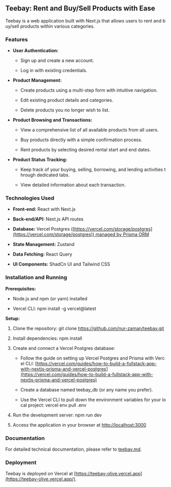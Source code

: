 ## Teebay: Rent and Buy/Sell Products with Ease

Teebay is a web application built with Next.js that allows users to rent and buy/sell products within various categories.

### Features

- **User Authentication:**
    
    - Sign up and create a new account.
        
    - Log in with existing credentials.
        
- **Product Management:**
    
    - Create products using a multi-step form with intuitive navigation.
        
    - Edit existing product details and categories.
        
    - Delete products you no longer wish to list.
        
- **Product Browsing and Transactions:**
    
    - View a comprehensive list of all available products from all users.
        
    - Buy products directly with a simple confirmation process.
        
    - Rent products by selecting desired rental start and end dates.
        
- **Product Status Tracking:**
    
    - Keep track of your buying, selling, borrowing, and lending activities through dedicated tabs.
        
    - View detailed information about each transaction.
        

### Technologies Used

- **Front-end:** React with Next.js
    
- **Back-end/API:** Next.js API routes
    
- **Database:** Vercel Postgres ([https://vercel.com/storage/postgres](https://vercel.com/storage/postgres)) managed by Prisma ORM
    
- **State Management:** Zustand
    
- **Data Fetching:** React Query
    
- **UI Components:** ShadCn UI and Tailwind CSS
    

### Installation and Running

**Prerequisites:**

- Node.js and npm (or yarn) installed
    
- Vercel CLI: npm install -g vercel@latest
    

**Setup:**

1. Clone the repository: git clone https://github.com/nur-zaman/teebay.git
    
2. Install dependencies: npm install
    
3. Create and connect a Vercel Postgres database:
    
    - Follow the guide on setting up Vercel Postgres and Prisma with Vercel CLI: [https://vercel.com/guides/how-to-build-a-fullstack-app-with-nextjs-prisma-and-vercel-postgres](https://vercel.com/guides/how-to-build-a-fullstack-app-with-nextjs-prisma-and-vercel-postgres)
        
    - Create a database named teebay_db (or any name you prefer).
        
    - Use the Vercel CLI to pull down the environment variables for your local project: vercel env pull .env
        
4. Run the development server: npm run dev
    
5. Access the application in your browser at [http://localhost:3000](http://localhost:3000/)
    


### Documentation
For detailed technical documentation, please refer to [teebay.md](docs/teebay.md).

### Deployment

Teebay is deployed on Vercel at [https://teebay-olive.vercel.app](https://teebay-olive.vercel.app/).